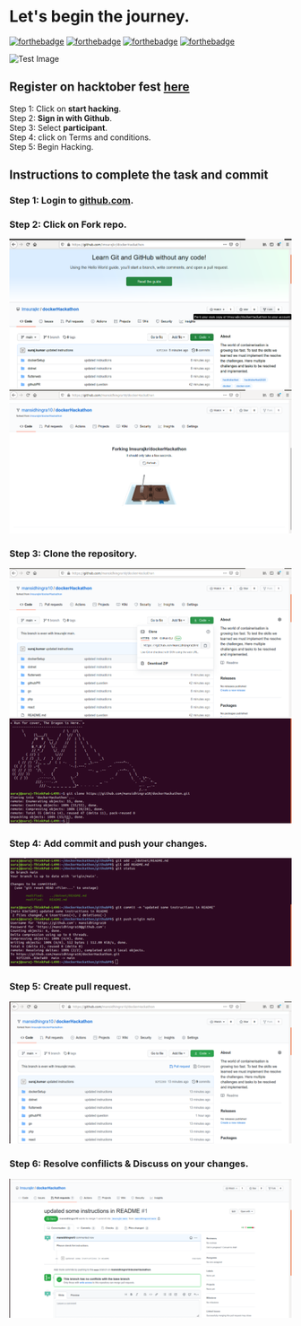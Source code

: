 # Let's begin the journey.
[![forthebadge](https://forthebadge.com/images/badges/0-percent-optimized.svg)](https://forthebadge.com)
[![forthebadge](https://forthebadge.com/images/badges/powered-by-coffee.svg)](https://forthebadge.com)
[![forthebadge](https://forthebadge.com/images/badges/powered-by-responsibility.svg)](https://forthebadge.com)
[![forthebadge](https://forthebadge.com/images/badges/built-by-developers.svg)](https://forthebadge.com)

![Test Image](https://hacktoberfest.digitalocean.com/assets/HF-full-logo-b05d5eb32b3f3ecc9b2240526104cf4da3187b8b61963dd9042fdc2536e4a76c.svg)

## Register on hacktober fest [here](https://hacktoberfest.digitalocean.com/)
Step 1: Click on **start hacking**.<br />
Step 2: **Sign in with Github**.<br />
Step 3: Select **participant**.<br />
Step 4: click on Terms and conditions.<br />
Step 5: Begin Hacking.<br />

## Instructions to complete the task and commit 

### Step 1: Login to [github.com](https://github.com).
### Step 2: Click on Fork repo.
![clickOnFork](github/clickOnFork.png)<br />
![fork](github/fork.png)<br />
### Step 3: Clone the repository. 
![clone](github/clone.png)<br />
![getClone](github/getClone.png)<br />
### Step 4: Add commit and push your changes.
![commitNew](github/commitNew.png)
### Step 5: Create pull request.
![clickOnPull](github/clickOnPull.png)
### Step 6: Resolve confilicts & Discuss on your changes.
![conversation](github/conversation.png)  
